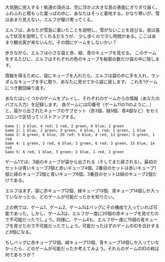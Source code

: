 大気圏に突入する！軌道の頂点は、空に浮かぶ大きな島の表面にぎりぎり届く。
ふわふわと積もった葉っぱの中に、あなたはそっと着地する。かなり寒いが、雪はあまり見えない。エルフが駆け寄ってくる。

エルフは、あなたが雪島に着いたことを説明し、雪がないことを詫びる。彼は喜んで状況を説明してくれるだろうが、
少し歩くので少し時間がある。ここはあまり観光客が来ないんだ。その間にゲームをしないかい？

歩きながら、エルフは小さな袋と赤、緑、青のキューブを見せる。
このゲームをするたびに、エルフはそれぞれの色のキューブを秘密の数だけ袋の中に隠します。

情報を得るために、袋にキューブを入れたら、エルフは袋の中に手を入れ、ランダムなキューブを手に取り、あなたに見せてから袋に戻します。
これを1ゲームにつき数回繰り返す。

あなたはいくつかのゲームをプレイし、それぞれのゲームからの情報（あなたのパズル入力）を記録します。
各ゲームにはID番号（ゲーム11の11のように...）と、袋から出されたキューブのサブセット（赤3個、緑5個、青4個など）をセミコロンで区切ってリストアップする。

```
Game 1: 3 blue, 4 red; 1 red, 2 green, 6 blue; 2 green
Game 2: 1 blue, 2 green; 3 green, 4 blue, 1 red; 1 green, 1 blue
Game 3: 8 green, 6 blue, 20 red; 5 blue, 4 red, 13 green; 5 green, 1 red
Game 4: 1 green, 3 red, 6 blue; 3 green, 6 red; 3 green, 15 blue, 14 red
Game 5: 6 red, 1 blue, 3 green; 2 blue, 1 red, 2 green
```

ゲーム1では、3組のキューブが袋から出される（そしてまた戻される）。最初のセットは青いキューブ3個と赤いキューブ4個、2番目のセットは赤いキューブ1個と緑のキューブ2個と青いキューブ6個、3番目のセットは緑のキューブ2個だけである。

エルフはまず、袋に赤キューブ12個、緑キューブ13個、青キューブ14個しか入っていなかったら、どのゲームが可能だったかを知りたい。

上の例では、ゲーム1、ゲーム2、ゲーム5はバッグにその構成で入っていれば可能であった。しかし、ゲーム3は、エルフが一度に20個の赤キューブを見せたので不可能だったでしょう。同様に、ゲーム4も、エルフが一度に15個の青キューブを見せたので不可能だったでしょう。可能だったはずのゲームのIDを合計すると8個になる。

もしバッグに赤キューブ12個、緑キューブ13個、青キューブ14個しか入っていなかったら、どのゲームが可能だったか考えてみよう。それらのゲームのIDの和は何であろうか？
